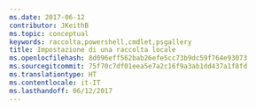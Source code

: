 ```yaml
---
ms.date: 2017-06-12
contributor: JKeithB
ms.topic: conceptual
keywords: raccolta,powershell,cmdlet,psgallery
title: Impostazione di una raccolta locale
ms.openlocfilehash: 8d096eff562bab26efe5cc73b9dc59f764e93073
ms.sourcegitcommit: 75f70c7df01eea5e7a2c16f9a3ab1dd437a1f8fd
ms.translationtype: HT
ms.contentlocale: it-IT
ms.lasthandoff: 06/12/2017
---
```

